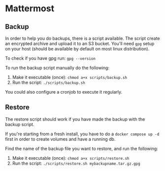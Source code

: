 # Mattermost

## Backup

In order to help you do backups, there is a script available.
The script create an encrypted archive and upload it to an S3 bucket.
You'll need `gpg` setup on your host (should be available by default on most linux distribution).

To check if you have gpg run: `gpg --version`

To run the backup script manually do the following:

1. Make it executable (once): `chmod a+x scripts/backup.sh`
1. Run the script: `./scripts/backup.sh`

You could also configure a cronjob to execute it regularly.

## Restore

The restore script should work if you have made the backup with the backup script.

If you're starting from a fresh install, you have to do a `docker compose up -d` first in order to create volumes and have a running db.

Find the name of the backup file you want to restore, and run the following:

1. Make it executable (once): `chmod a+x scripts/restore.sh`
1. Run the script: `./scripts/restore.sh mybackupname.tar.gz.gpg`

